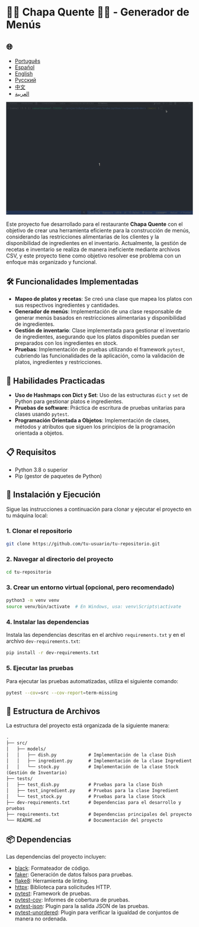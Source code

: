 # 🍝🦐 Chapa Quente 🍛🥘 - Generador de Menús

<h2>🌐</h2>
<ul>
  <li><a href="https://github.com/SamuelRocha91/restaurantOrders" target="_blank">Português</a></li>
  <li><a href="https://github.com/SamuelRocha91/restaurantOrders/blob/main/README_es.md" target="_blank">Español</a></li>
  <li><a href="https://github.com/SamuelRocha91/restaurantOrders/blob/main/README_en.md" target="_blank">English</a></li>
  <li><a href="https://github.com/SamuelRocha91/restaurantOrders/blob/main/README_ru.md" target="_blank">Русский</a></li>
  <li><a href="https://github.com/SamuelRocha91/restaurantOrders/blob/main/README_ch.md" target="_blank">中文</a></li>
  <li><a href="https://github.com/SamuelRocha91/restaurantOrders/blob/main/README_ar.md" target="_blank">العربية</a></li>
</ul>

![Manipulación de clases en el REPL de Python](./gifs/pythonRestaurant.gif)

Este proyecto fue desarrollado para el restaurante **Chapa Quente** con el objetivo de crear una herramienta eficiente para la construcción de menús, considerando las restricciones alimentarias de los clientes y la disponibilidad de ingredientes en el inventario. Actualmente, la gestión de recetas e inventario se realiza de manera ineficiente mediante archivos CSV, y este proyecto tiene como objetivo resolver ese problema con un enfoque más organizado y funcional.

## 🛠️ Funcionalidades Implementadas

- **Mapeo de platos y recetas**: Se creó una clase que mapea los platos con sus respectivos ingredientes y cantidades.
- **Generador de menús**: Implementación de una clase responsable de generar menús basados en restricciones alimentarias y disponibilidad de ingredientes.
- **Gestión de inventario**: Clase implementada para gestionar el inventario de ingredientes, asegurando que los platos disponibles puedan ser preparados con los ingredientes en stock.
- **Pruebas**: Implementación de pruebas utilizando el framework `pytest`, cubriendo las funcionalidades de la aplicación, como la validación de platos, ingredientes y restricciones.

## 🚵 Habilidades Practicadas

- **Uso de Hashmaps con Dict y Set**: Uso de las estructuras `dict` y `set` de Python para gestionar platos e ingredientes.
- **Pruebas de software**: Práctica de escritura de pruebas unitarias para clases usando `pytest`.
- **Programación Orientada a Objetos**: Implementación de clases, métodos y atributos que siguen los principios de la programación orientada a objetos.

## 📋 Requisitos

- Python 3.8 o superior
- Pip (gestor de paquetes de Python)

## 🔧 Instalación y Ejecución

Sigue las instrucciones a continuación para clonar y ejecutar el proyecto en tu máquina local:

### 1. Clonar el repositorio

```bash
git clone https://github.com/tu-usuario/tu-repositorio.git
```

### 2. Navegar al directorio del proyecto

```bash
cd tu-repositorio
```

### 3. Crear un entorno virtual (opcional, pero recomendado)

```bash
python3 -m venv venv
source venv/bin/activate  # En Windows, usa: venv\Scripts\activate
```

### 4. Instalar las dependencias

Instala las dependencias descritas en el archivo `requirements.txt` y en el archivo `dev-requirements.txt`:

```bash
pip install -r dev-requirements.txt
```

### 5. Ejecutar las pruebas

Para ejecutar las pruebas automatizadas, utiliza el siguiente comando:

```bash
pytest --cov=src --cov-report=term-missing
```

## 📝 Estructura de Archivos

La estructura del proyecto está organizada de la siguiente manera:

```
.
├── src/
│   ├── models/
│   │   ├── dish.py            # Implementación de la clase Dish
│   │   ├── ingredient.py      # Implementación de la clase Ingredient
│   │   └── stock.py           # Implementación de la clase Stock (Gestión de Inventario)
├── tests/
│   ├── test_dish.py           # Pruebas para la clase Dish
│   ├── test_ingredient.py     # Pruebas para la clase Ingredient
│   └── test_stock.py          # Pruebas para la clase Stock
├── dev-requirements.txt       # Dependencias para el desarrollo y pruebas
├── requirements.txt           # Dependencias principales del proyecto
└── README.md                  # Documentación del proyecto
```

## 📦 Dependencias

Las dependencias del proyecto incluyen:

- [black](https://github.com/psf/black): Formateador de código.
- [faker](https://github.com/joke2k/faker): Generación de datos falsos para pruebas.
- [flake8](https://github.com/PyCQA/flake8): Herramienta de linting.
- [httpx](https://www.python-httpx.org/): Biblioteca para solicitudes HTTP.
- [pytest](https://pytest.org/): Framework de pruebas.
- [pytest-cov](https://github.com/pytest-dev/pytest-cov): Informes de cobertura de pruebas.
- [pytest-json](https://github.com/nicoddemus/pytest-json): Plugin para la salida JSON de las pruebas.
- [pytest-unordered](https://github.com/altendky/pytest-unordered): Plugin para verificar la igualdad de conjuntos de manera no ordenada.
